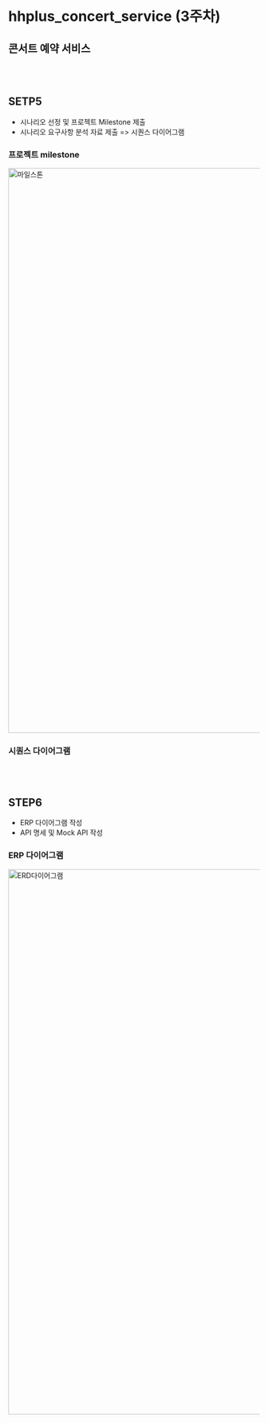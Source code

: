 # hhplus_concert_service (3주차)
## 콘서트 예약 서비스

<br><br>
## SETP5 
- 시나리오 선정  및 프로젝트 Milestone 제출
- 시나리오 요구사항 분석 자료 제출 => 시퀀스 다이어그램

### 프로젝트 milestone
<img width="1131" alt="마일스톤" src="https://github.com/Len-Yoon/hhplus_concert_service/assets/76799034/e2ddb35f-9e96-4a70-ab08-9c74899c7e9c">


### 시퀀스 다이어그램

<br><br>

## STEP6
- ERP 다이어그램 작성
- API 명세 및 Mock API 작성

### ERP 다이어그램
<img width="1092" alt="ERD다이어그램" src="https://github.com/Len-Yoon/hhplus_concert_service/assets/76799034/907c3b66-286d-4a0f-b2b8-b82e34593824">
